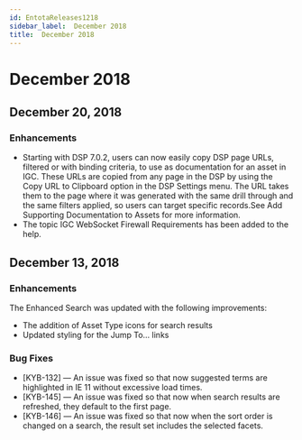 ```yaml
---
id: EntotaReleases1218
sidebar_label:  December 2018
title:  December 2018
---
```


# December 2018

## December 20, 2018

### Enhancements
* Starting with DSP 7.0.2, users can now easily copy DSP page URLs, filtered or with binding criteria, to use as documentation for an asset in IGC. These URLs are copied from any page in the DSP by using the Copy URL to Clipboard option in the DSP Settings menu. The URL takes them to the page where it was generated with the same drill through and the same filters applied, so users can target specific records.See Add Supporting Documentation to Assets for more information.
* The topic IGC WebSocket Firewall Requirements has been added to the help.

## December 13, 2018
### Enhancements
The Enhanced Search was updated with the following improvements:

* The addition of Asset Type icons for search results
* Updated styling for the Jump To… links

### Bug Fixes
* [KYB-132] — An issue was fixed so that now suggested terms are highlighted in IE 11 without excessive load times.
* [KYB-145] — An issue was fixed so that now when search results are refreshed, they default to the first page.
* [KYB-146] — An issue was fixed so that now when the sort order is changed on a search, the result set includes the selected facets.